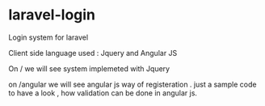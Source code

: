 # laravel-login
Login system for laravel

Client side language used : Jquery and Angular JS

On / we will see system implemeted with Jquery

on /angular we will see angular js way of registeration . just a sample code to have a look , how validation can be done in angular js.

